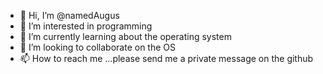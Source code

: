 - 👋 Hi, I’m @namedAugus
- 👀 I’m interested in programming
- 🌱 I’m currently learning about the operating system
- 💞️ I’m looking to collaborate on the OS
- 📫 How to reach me ...please send me a private message on the github

<!---
namedAugus/namedAugus is a ✨ special ✨ repository because its `README.md` (this file) appears on your GitHub profile.
You can click the Preview link to take a look at your changes.
--->
